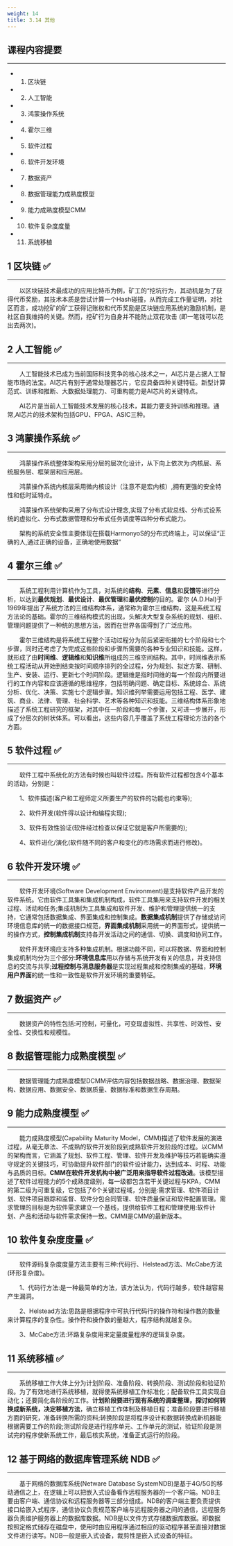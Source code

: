 ```yaml
---
weight: 14
title: 3.14 其他
---
```


## 课程内容提要

---

- 1. 区块链
- 2. 人工智能
- 3. 鸿蒙操作系统
- 4. 霍尔三维
- 5. 软件过程
- 6. 软件开发环境
- 7. 数据资产
- 8. 数据管理能力成熟度模型
- 9. 能力成熟度模型CMM
- 10. 软件复杂度度量
- 11. 系统移植

## 1 区块链 ✅

---

&emsp;&emsp;以区块链技术最成功的应用比特币为例，矿工的“挖坑行为，其动机是为了获得代币奖励，其技术本质是尝试计算一个Hash碰撞，从而完成工作量证明，对社区而言，成功挖矿的矿工获得记账权和代币奖励是区块链应用系统的激励机制，是社区自我维持的关键。然而，挖矿行为自身并不能防止双花攻击 (即一笔钱可以花出去两次)。

## 2 人工智能 ✅

---

&emsp;&emsp;人工智能技术已成为当前国际科技竞争的核心技术之一，AI芯片是占据人工智能市场的法宝。AI芯片有别于通常处理器芯片，它应具备四种关键特征。新型计算范式、训练和推断、大数据处理能力、可重构能力是AI芯片的关键特点。

&emsp;&emsp;AI芯片是当前人工智能技术发展的核心技术，其能力要支持训练和推理。通常,Al芯片的技术架构包括GPU、FPGA、ASIC三种。

## 3 鸿蒙操作系统 ✅

---

&emsp;&emsp;鸿蒙操作系统整体架构采用分层的层次化设计，从下向上依次为:内核层、系统服务层、框架层和应用层。

&emsp;&emsp;鸿蒙操作系统内核层采用微内核设计（注意不是宏内核）,拥有更强的安全特性和低时延特点。

&emsp;&emsp;鸿蒙操作系统架构采用了分布式设计理念,实现了分布式软总线、分布式设系统的虚拟化、分布式数据管理和分布式任务调度等四种分布式能力。

&emsp;&emsp;架构的系统安全性主要体现在搭载HarmonyoS的分布式终端上，可以保证“正确的人,通过正确的设备，正确地使用数据”

## 4 霍尔三维 ✅

---

&emsp;&emsp;系统工程利用计算机作为工具，对系统的**结构**、**元素**、**信息**和**反馈**等进行分析，以达到**最优规划**、**最优设计**、**最优管理**和**最优控制**的目的。霍尔 (A.D.Hal)于1969年提出了系统方法的三维结构体系，通常称为霍尔三维结构，这是系统工程方法论的基础。霍尔的三维结构模式的出现，头解决大型复杂系统的规划、组织、管理问题提供了一种统的思想方法，因而在世界各国得到了广泛应用。

&emsp;&emsp;霍尔三维结构是将系统工程整个活动过程分为前后紧密衔接的七个阶段和七个步骤，同时还考虑了为完成这些阶段和步骤所需要的各种专业知识和技能。这样，就形成了由**时间维**、**逻辑维**和**知识维**所组成的三维空间结构。其中，时间维表示系统工程活动从开始到结束按时间顺序排列的全过程，分为规划、拟定方案、研制、生产、安装、运行、更新七个时间阶段。逻辑维是指时间维的每一个阶段内所要进行的工作内容和应该遵循的思维程序，包括明确问题、确定目标、系统综合、系统分析、优化、决策、实施七个逻辑步骤。知识维列举需要运用包括工程、医学、建筑、商业、法律、管理、社会科学、艺术等各种知识和技能。三维结构体系形象地描述了系统工程研究的框架，对其中任一阶段和每一个步骤，又可进一步展开，形成了分层次的树状体系。可以看出，这些内容几乎覆盖了系统工程理论方法的各个方面。

## 5 软件过程 ✅

---

&emsp;&emsp;软件工程中系统化的方法有时候也叫软件过程。所有软件过程都包含4个基本的活动，分别是：

&emsp;&emsp;1、软件描述(客户和工程师定义所要生产的软件的功能也约束等);

&emsp;&emsp;2、软件开发(软件得以设计和编程实现);

&emsp;&emsp;3、软件有效性验证(软件经过检查以保证它就是客户所需要的);

&emsp;&emsp;4、软件进化/演化(软件随不同的客户和变化的市场需求而进行修改)。

## 6 软件开发环境 ✅

---

&emsp;&emsp;软件开发环境(Software Development Environment)是支持软件产品开发的软件系统。它由软件工具集和集成机制构成，软件工具集用来支持软件开发的相关过程、活动和任务;集成机制为工具集成和软件开发、维护和管理提供统一的支持，它通常包括数据集成、界面集成和控制集成。**数据集成机制**提供了存储或访问环境信息库的统一的数据接口规范，**界面集成机制**采用统一的界面形式，提供统一的操作方式，**控制集成机制**支持各开发活动之间的通信、切换、调度和协同工作。

&emsp;&emsp;软件开发环境应支持多种集成机制。根据功能不同，可以将数据、界面和控制集成机制均分为三个部分:**环境信息库**用以存储与系统开发有关的信息，并支持信息的交流与共享;**过程控制与消息服务器**是实现过程集成和控制集成的基础，**环境用户界面**的统一性和一致性是软件开发环境的重要特征。

## 7 数据资产 ✅

---

&emsp;&emsp;数据资产的特性包括:可控制，可量化，可变现虚拟性、共享性、时效性、安全性、交换性和规模性。

## 8 数据管理能力成熟度模型 ✅

---

&emsp;&emsp;数据管理能力成熟度模型DCMM评估内容包括数据战略、数据治理、数据架构、数据应用、数据安全、数据质量、数据标准和数据生存周期。

## 9 能力成熟度模型 ✅

---

&emsp;&emsp;能力成熟度模型(Capability Maturity Model，CMM)描述了软件发展的演进过程，从毫无章法、不成熟的软件开发阶段到成熟软件开发阶段的过程。以CMM的架构而言，它涵盖了规划、软件工程、管理、软件开发及维护等技巧若能确实遵守规定的关键技巧，可协助提升软件部门的软件设计能力，达到成本、时程、功能与品质的目标。**CMM在软件开发机构中被广泛用来指导软件过程改进**。该模型描述了软件过程能力的5个成熟度级别，每一级都包含若干关键过程与KPA，CMM的第二级为可重复级，它包括了6个关键过程域，分别是:需求管理、软件项目计划、软件项目跟踪和监督、软件分包合同管理、软件质量保证和软件配置管理。需求管理的目标是为软件需求建立一个基线，提供给软件工程和管理使用:软件计划、产品和活动与软件需求保持一致。CMMI是CMM的最新版本。

## 10 软件复杂度度量 ✅

---

&emsp;&emsp;软件源码复杂度度量方法主要有三种:代码行、Helstead方法、McCabe方法(环形复杂度)。

&emsp;&emsp;1、代码行方法:是一种最简单的方法，该方法认为，代码行越多，软件越容易产生漏洞。

&emsp;&emsp;2、Helstead方法:思路是根据程序中可执行代码行的操作符和操作数的数量来计算程序的复杂性。操作符和操作数的量越大，程序结构就越复杂。

&emsp;&emsp;3、McCabe方法:环路复杂度用来定量度量程序的逻辑复杂度。

## 11 系统移植 ✅

---

&emsp;&emsp;系统移植工作大体上分为计划阶段、准备阶段、转换阶段、测试阶段和验证阶段。为了有效地进行系统移植，就得使系统移植工作标准化；配备软件工具实现自动化；还要简化各阶段的工作。**计划阶段要进行现有系统的调查整理，探讨如何转换成新系统，决定移植方法**，确立移植工作体制及移植日程；准备阶段要进行移植方面的研究，准备转换所需的资料;转换阶段是将程序设计和数据转换成新机器能根据需要工作的阶段;测试阶段是进行程序单元、工作单元的测试，验证阶段是测试完的程序使新系统工作，最后核实系统，准备正式运行的阶段。

## 12 基于网络的数据库管理系统 NDB ✅

---

&emsp;&emsp;基于网络的数据库系统(Netware Database SystemNDB)是基于4G/5G的移动通信之上，在逻辑上可以把嵌入式设备看作远程服务器的一个客户端。NDB主要由客户端、通信协议和远程服务器等三部分组成。NDB的客户端主要负责提供接口给嵌入式程序，通信协议负责规范客户端与远程服务器之间的通信，远程服务器负责维护服务器上的数据库数据。NDB是以文件方式存储数据库数据。即数据按照定格式储存在磁盘中，使用时由应用程序通过相应的驱动程序甚至直接对数据文件进行读写。NDB一般是嵌入式设备，裁剪性是嵌入式设备的特征。
